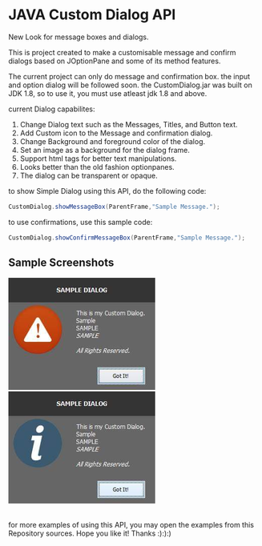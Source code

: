 # JAVA Custom Dialog API
New Look for message boxes and dialogs.

This is project created to make a customisable message and confirm dialogs
based on JOptionPane and some of its method features.

The current project can only do message and confirmation box. the input and option dialog will be followed soon.
the CustomDialog.jar was built on JDK 1.8, so to use it, you must use atleast jdk 1.8 and above.

current Dialog capabilites:

1. Change Dialog text such as the Messages, Titles, and Button text.
2. Add Custom icon to the Message and confirmation dialog.
3. Change Background and foreground color of the dialog.
4. Set an image as a background for the dialog frame.
5. Support html tags for better text manipulations.
6. Looks better than the old fashion optionpanes.
7. The dialog can be transparent or opaque.

to show Simple Dialog using this API, do the following code:

```Java
CustomDialog.showMessageBox(ParentFrame,"Sample Message.");
```
                          
to use confirmations, use this sample code:

```Java
CustomDialog.showConfirmMessageBox(ParentFrame,"Sample Message.");
```

<h2>Sample Screenshots</h2>
<div>
  <img src = "https://github.com/MarkMyWord03/Custom-Dialog/blob/master/src/kramyer/urbano/error.jpg.jpeg">
  <img src = "https://github.com/MarkMyWord03/Custom-Dialog/blob/master/src/kramyer/urbano/info.jpg.jpeg">
  </div><br>
  
for more examples of using this API, you may open the examples from this Repository sources.
Hope you like it! Thanks :):):)
